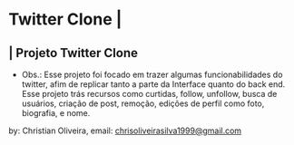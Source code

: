 # Twitter Clone |

 ## | Projeto Twitter Clone 
 - Obs.: Esse projeto foi focado em trazer algumas funcionabilidades do twitter, afim de replicar tanto a parte da Interface quanto do back end. Esse projeto trás recursos como curtidas, follow, unfollow, busca de usuários, criação de post, remoção, edições de perfil como foto, biografia, e nome. 
 
 by: Christian Oliveira, email: chrisoliveirasilva1999@gmail.com
